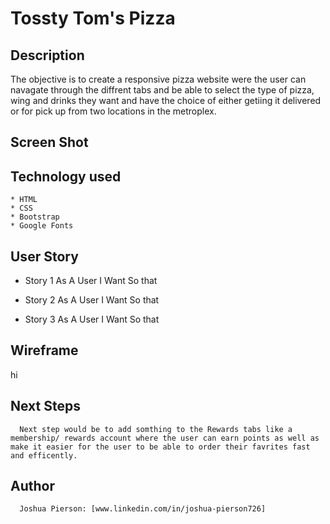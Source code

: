 # Tossty Tom's Pizza

## Description
The objective is to create a responsive pizza website were the user can navagate through the diffrent tabs and be able to select the type of pizza, wing and drinks they want and have the choice of either getiing it delivered or for pick up from two locations in the metroplex.

## Screen Shot



## Technology used
    * HTML
    * CSS
    * Bootstrap
    * Google Fonts
    


## User Story
- Story 1
    As A User 
    I Want 
    So that

- Story 2
    As A User
    I Want
    So that

- Story 3
    As A User
    I Want
    So that

## Wireframe
  
hi

## Next Steps
      Next step would be to add somthing to the Rewards tabs like a membership/ rewards account where the user can earn points as well as make it easier for the user to be able to order their favrites fast and efficently. 

## Author
      Joshua Pierson: [www.linkedin.com/in/joshua-pierson726]
